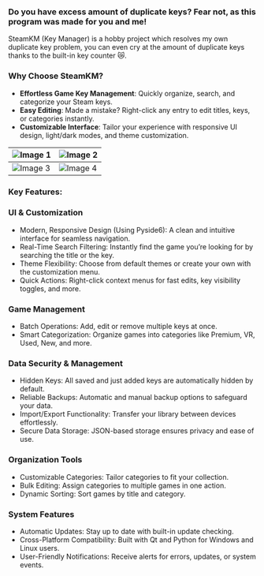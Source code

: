 ### Do you have excess amount of duplicate keys? Fear not, as this program was made for you and me!
SteamKM (Key Manager) is a hobby project which resolves my own duplicate key problem, you can even cry at the amount of duplicate keys thanks to the built-in key counter 😿. 

### Why Choose SteamKM?
- **Effortless Game Key Management**: Quickly organize, search, and categorize your Steam keys.
- **Easy Editing**: Made a mistake? Right-click any entry to edit titles, keys, or categories instantly.
- **Customizable Interface**: Tailor your experience with responsive UI design, light/dark modes, and theme customization.

| ![Image 1](https://github.com/user-attachments/assets/593021d5-b15c-427a-b889-d693bc9c3703) | ![Image 2](https://github.com/user-attachments/assets/f2be2bbc-258d-4429-bd81-393cc38de3a8) |
| --- | --- |
| ![Image 3](https://github.com/user-attachments/assets/301fc3f0-c093-4fa4-910d-bb3fef121c80) | ![Image 4](https://github.com/user-attachments/assets/7d65cbc3-ffec-4f2f-9eae-e23d0e25428c) |

### **Key Features:**

### **UI & Customization**
- Modern, Responsive Design (Using Pyside6): A clean and intuitive interface for seamless navigation.
- Real-Time Search Filtering: Instantly find the game you’re looking for by searching the title or the key.
- Theme Flexibility: Choose from default themes or create your own with the customization menu.
- Quick Actions: Right-click context menus for fast edits, key visibility toggles, and more.

### **Game Management**
- Batch Operations: Add, edit or remove multiple keys at once.
- Smart Categorization: Organize games into categories like Premium, VR, Used, New, and more.

### **Data Security & Management**
- Hidden Keys: All saved and just added keys are automatically hidden by default.
- Reliable Backups: Automatic and manual backup options to safeguard your data.
- Import/Export Functionality: Transfer your library between devices effortlessly.
- Secure Data Storage: JSON-based storage ensures privacy and ease of use.

### **Organization Tools**
- Customizable Categories: Tailor categories to fit your collection.
- Bulk Editing: Assign categories to multiple games in one action.
- Dynamic Sorting: Sort games by title and category.

### **System Features**
- Automatic Updates: Stay up to date with built-in update checking.
- Cross-Platform Compatibility: Built with Qt and Python for Windows and Linux users.
- User-Friendly Notifications: Receive alerts for errors, updates, or system events.
